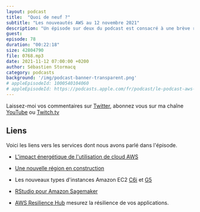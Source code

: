 ```yaml
---
layout: podcast
title:  "Quoi de neuf ?"
subtitle: "Les nouveautés AWS au 12 novembre 2021"
description: "Un épisode sur deux du podcast est consacré à une brève revue des principales nouveautés AWS.  Cette semaine, nous parlons écologie et impact énergétique du cloud, nous évoquons une nouvelle région en devenir au Canada, deux nouveaux types d'instances EC2, de RSTudio qui arrive sur Sagemaker et d'un nouveau service pour évaluer la résilience de vos applications."
guest:
episode: 78
duration: "00:22:18"
size: 42804790
file: 0768.mp3
date: 2021-11-12 07:00:00 +0200  
author: Sébastien Stormacq
category: podcasts
background: '/img/podcast-banner-transparent.png'
# appleEpisodeId: 1000540104060
# appleEpisodeId: https://podcasts.apple.com/fr/podcast/le-podcast-aws-en-français/id1452118442
---
```


Laissez-moi vos commentaires sur [Twitter](https://twitter.com/sebsto), abonnez vous sur ma chaîne [YouTube](https://www.youtube.com/sebsto) ou [Twitch.tv](https://www.twitch.tv/sebAWS)

## Liens

Voici les liens vers les services dont nous avons parlé dans l'épisode.

- [L'impact énergétique de l'utilisation de cloud AWS](https://blog.aboutamazon.co.uk/sustainability/eu-businesses-that-move-to-aws-cloud-can-improve-energy-efficiency-and-reduce-carbon-emissions)

- [Une nouvelle région en construction](https://aws.amazon.com/blogs/aws/in-the-works-aws-canada-west-calgary-region/)

- Les nouveaux types d'instances Amazon EC2 [C6i](https://aws.amazon.com/blogs/aws/new-amazon-ec2-c6i-instances-powered-by-the-latest-generation-intel-xeon-scalable-processors/) et [G5](https://aws.amazon.com/blogs/aws/new-ec2-instances-g5-with-nvidia-a10g-tensor-core-gpus/)

- [RStudio pour Amazon Sagemaker](https://aws.amazon.com/blogs/aws/announcing-fully-managed-rstudio-on-amazon-sagemaker-for-data-scientists/)

- [AWS Resilience Hub](https://aws.amazon.com/blogs/aws/monitor-and-improve-your-application-resiliency-with-resilience-hub/) mesurez la résilience de vos applications.